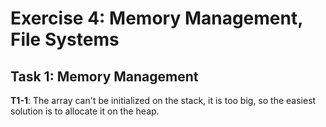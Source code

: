 # Exercise 4: Memory Management, File Systems

## Task 1: Memory Management

**T1-1**: The array can't be initialized on the stack, it is too big, so the easiest solution is to allocate it on the heap.
